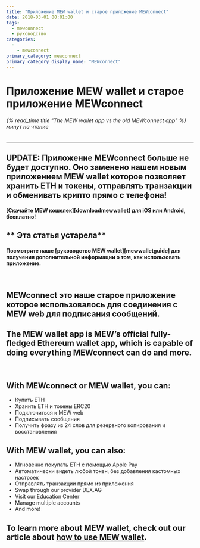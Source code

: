 ```yaml
---
title: "Приложение MEW wallet и старое приложение MEWconnect"
date: 2018-03-01 00:01:00
tags:
  - mewconnect
  - руководство
categories:
  - 
    - mewconnect
primary_category: mewconnect
primary_category_display_name: "MEWconnect"
---
```


# **Приложение MEW wallet и старое приложение MEWconnect**

###### {% read_time title "The MEW wallet app vs the old MEWconnect app" %} минут на чтение

* * *

## **UPDATE: Приложение MEWconnect больше не будет доступно. Оно заменено нашем новым приложением MEW wallet которoe позволяет хранить ETH и токены, отправлять транзакции и обменивать крипто прямо с телефона!**

#### **\[Скачайте MEW кошелек\]\[downloadmewwallet\] для iOS или Android, бесплатно!**

## \*\* **Эта статья устарела**\*\*

#### **Посмотрите наше \[руководство MEW wallet\]\[mewwalletguide\] для получения дополнительной информации о том, как использовать приложение.**

<br>

## **MEWconnect** это нашe старое приложение которое использовалось для соединения с MEW web для подписания сообщений.

## **The MEW wallet app** is MEW’s official fully-fledged Ethereum wallet app, which is capable of doing everything MEWconnect can do and more.

<br>

## **With MEWconnect or MEW wallet, you can:**

-   Купить ETH
-   Хранить ETH и токены ERC20
-   Подключиться к MEW web
-   Подписывать сообщения
-   Получить фразу из 24 слов для резервного копирования и восстановления

## **With MEW wallet, you can also:**

-   Мгновенно покупать ETH с помощью Apple Pay
-   Автоматически видеть любой токен, без добавления кастомных настроек
-   Отправлять транзакции прямo из приложения
-   Swap through our provider DEX.AG
-   Visit our Education Center
-   Manage multiple accounts
-   And more!

## To learn more about MEW wallet, check out our article about [how to use MEW wallet](/@@@@@@/mewwallet/mewwallet-user-guide/).
